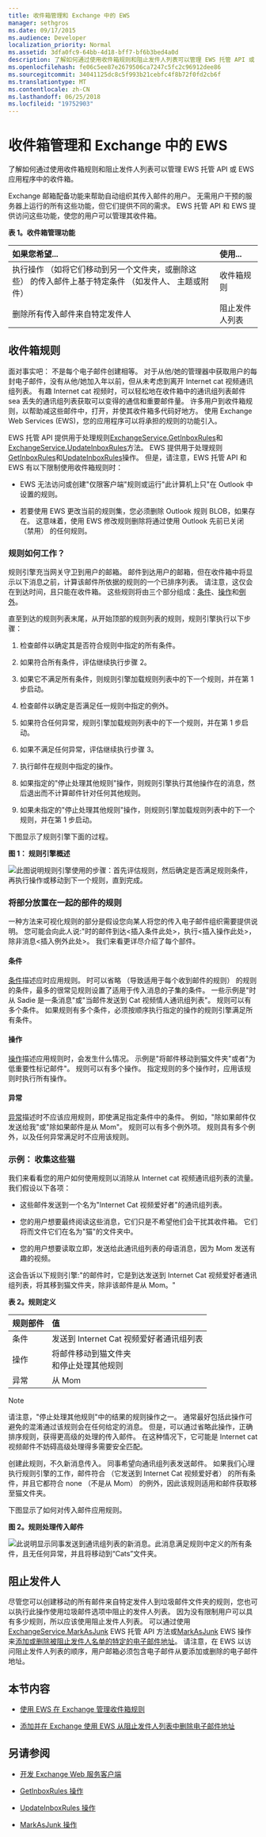 ```yaml
---
title: 收件箱管理和 Exchange 中的 EWS
manager: sethgros
ms.date: 09/17/2015
ms.audience: Developer
localization_priority: Normal
ms.assetid: 3dfa0fc9-64bb-4d18-bff7-bf6b3bed4a0d
description: 了解如何通过使用收件箱规则和阻止发件人列表可以管理 EWS 托管 API 或 EWS 应用程序中的收件箱。
ms.openlocfilehash: fe06c5ee87e2679506ca7247c5fc2c96912dee86
ms.sourcegitcommit: 34041125dc8c5f993b21cebfc4f8b72f0fd2cb6f
ms.translationtype: MT
ms.contentlocale: zh-CN
ms.lasthandoff: 06/25/2018
ms.locfileid: "19752903"
---
```

# <a name="inbox-management-and-ews-in-exchange"></a>收件箱管理和 Exchange 中的 EWS

了解如何通过使用收件箱规则和阻止发件人列表可以管理 EWS 托管 API 或 EWS 应用程序中的收件箱。
  
Exchange 邮箱配备功能来帮助自动组织其传入邮件的用户。 无需用户干预的服务器上运行的所有这些功能，但它们提供不同的需求。 EWS 托管 API 和 EWS 提供访问这些功能，使您的用户可以管理其收件箱。
  
**表 1。收件箱管理功能**

|**如果您希望...**|**使用...**|
|:-----|:-----|
|执行操作 （如将它们移动到另一个文件夹，或删除这些） 的传入邮件上基于特定条件 （如发件人、 主题或附件）  <br/> |收件箱规则  <br/> |
|删除所有传入邮件来自特定发件人  <br/> |阻止发件人列表  <br/> |
   
## <a name="inbox-rules"></a>收件箱规则
<a name="bk_InboxRules"> </a>

面对事实吧： 不是每个电子邮件创建相等。 对于从他/她的管理器中获取用户的每封电子邮件，没有从他/她加入年以前，但从未考虑到离开 Internet cat 视频通讯组列表。 有趣 Internet cat 视频时，可以轻松地在收件箱中的通讯组列表邮件 sea 丢失的通讯组列表获取可以变得的通信和重要邮件量。 许多用户到收件箱规则，以帮助减这些邮件中，打开，并使其收件箱多代码好地方。 使用 Exchange Web Services (EWS)，您的应用程序可以将承担的规则的功能引入。
  
EWS 托管 API 提供用于处理规则[ExchangeService.GetInboxRules](http://msdn.microsoft.com/en-us/library/microsoft.exchange.webservices.data.exchangeservice.getinboxrules%28v=exchg.80%29.aspx)和[ExchangeService.UpdateInboxRules](http://msdn.microsoft.com/en-us/library/microsoft.exchange.webservices.data.exchangeservice.updateinboxrules%28v=exchg.80%29.aspx)方法。 EWS 提供用于处理规则[GetInboxRules](http://msdn.microsoft.com/library/b4b2701a-4a23-4acc-8c75-19f7955ad7ae%28Office.15%29.aspx)和[UpdateInboxRules](http://msdn.microsoft.com/library/f982a237-471e-45c5-a2b5-468cfc53150b%28Office.15%29.aspx)操作。 但是，请注意，EWS 托管 API 和 EWS 有以下限制使用收件箱规则时： 
  
- EWS 无法访问或创建"仅限客户端"规则或运行"此计算机上只"在 Outlook 中设置的规则。
    
- 若要使用 EWS 更改当前的规则集，您必须删除 Outlook 规则 BLOB，如果存在。 这意味着，使用 EWS 修改规则删除将通过使用 Outlook 先前已关闭 （禁用） 的任何规则。 
    
### <a name="how-do-rules-work"></a>规则如何工作？
<a name="bk_HowRulesWork"> </a>

规则引擎充当网关守卫到用户的邮箱。 邮件到达用户的邮箱，但在收件箱中将显示以下消息之前，计算该邮件所依据的规则的一个已排序列表。 请注意，这仅会在到达时间，且只能在收件箱。 这些规则将由三个部分组成：[条件](#bk_Conditions)、[操作](#bk_Actions)和[例外](#bk_Exceptions)。
  
直至到达的规则列表末尾，从开始顶部的规则列表的规则，规则引擎执行以下步骤：
  
1. 检查邮件以确定其是否符合规则中指定的所有条件。
    
1. 如果符合所有条件，评估继续执行步骤 2。
    
2. 如果它不满足所有条件，则规则引擎加载规则列表中的下一个规则，并在第 1 步启动。
    
2. 检查邮件以确定是否满足任一规则中指定的例外。
    
1. 如果符合任何异常，规则引擎加载规则列表中的下一个规则，并在第 1 步启动。
    
2. 如果不满足任何异常，评估继续执行步骤 3。
    
3. 执行邮件在规则中指定的操作。
    
1. 如果指定的"停止处理其他规则"操作，则规则引擎执行其他操作在的消息，然后退出而不计算邮件针对任何其他规则。
    
2. 如果未指定的"停止处理其他规则"操作，则规则引擎加载规则列表中的下一个规则，并在第 1 步启动。
    
下图显示了规则引擎下面的过程。
  
**图 1： 规则引擎概述**

![此图说明规则引擎使用的步骤：首先评估规则，然后确定是否满足规则条件，再执行操作或移动到下一个规则，直到完成。](media/Ex15_Rules_EngineOverview.png)
  
### <a name="putting-the-pieces-together---parts-of-a-rule"></a>将部分放置在一起的部件的规则
<a name="bk_Pieces"> </a>

一种方法来可视化规则的部分是假设您向某人将您的传入电子邮件组织需要提供说明。 您可能会向此人说:"时的邮件到达\<插入条件此处\>，执行\<插入操作此处\>，除非消息\<插入例外此处\>。 我们来看更详尽介绍了每个部件。
  
#### <a name="conditions"></a>条件
<a name="bk_Conditions"> </a>

[条件](http://msdn.microsoft.com/library/f049a48c-9585-43f7-8549-0b8cb19a5eea%28Office.15%29.aspx)描述应时应用规则。 时可以省略 （导致适用于每个收到邮件的规则） 的规则的条件，最多的很常见规则设置了适用于传入消息的子集的条件。 一些示例是"时从 Sadie 是一条消息"或"当邮件发送到 Cat 视频情人通讯组列表"。 规则可以有多个条件。 如果规则有多个条件，必须按顺序执行指定的操作的规则引擎满足所有条件。 
  
#### <a name="actions"></a>操作
<a name="bk_Actions"> </a>

[操作](http://msdn.microsoft.com/library/c5aa96b1-2d8b-422f-8c2f-f118572ab23f%28Office.15%29.aspx)描述应用规则时，会发生什么情况。 示例是"将邮件移动到猫文件夹"或者"为低重要性标记邮件"。 规则可以有多个操作。 指定规则的多个操作时，应用该规则时执行所有操作。 
  
#### <a name="exceptions"></a>异常
<a name="bk_Exceptions"> </a>

[异常](http://msdn.microsoft.com/library/7cd63ac2-3441-4ed4-915b-6f90af4b28fc%28Office.15%29.aspx)描述时不应该应用规则，即使满足指定条件中的条件。 例如，"除如果邮件仅发送给我"或"除如果邮件是从 Mom"。 规则可以有多个例外项。 规则具有多个例外，以及任何异常满足时不应用该规则。 
  
### <a name="example-herding-those-cats"></a>示例： 收集这些猫
<a name="bk_Example"> </a>

我们来看看您的用户如何使用规则以消除从 Internet cat 视频通讯组列表的流量。 我们假设以下各项：
  
- 这些邮件发送到一个名为"Internet Cat 视频爱好者"的通讯组列表。
    
- 您的用户想要最终阅读这些消息，它们只是不希望他们会干扰其收件箱。 它们将而文件它们在名为"猫"的文件夹中。
    
- 您的用户想要读取立即，发送给此通讯组列表的母语消息，因为 Mom 发送有趣的视频。
    
这会告诉以下规则引擎:"的邮件时，它是到达发送到 Internet Cat 视频爱好者通讯组列表，将其移到猫文件夹，除非该邮件是从 Mom。" 
  
**表 2。规则定义**

|**规则部件**|**值**|
|:-----|:-----|
|条件  <br/> |发送到 Internet Cat 视频爱好者通讯组列表  <br/> |
|操作  <br/> |将邮件移动到猫文件夹  <br/> 和停止处理其他规则  <br/> |
|异常  <br/> |从 Mom  <br/> |
   
> [!NOTE]
> 请注意，"停止处理其他规则"中的结果的规则操作之一。 通常最好包括此操作可避免的混淆通过该规则会在任何给定的消息。 但是，可以通过省略此操作，正确排序规则，获得更高级的处理的传入邮件。 在这种情况下，它可能是 Internet cat 视频邮件不妨碍高级处理得多需要安全匹配。 
  
创建此规则，不久新消息传入。 同事希望向通讯组列表发送邮件。 如果我们心理执行规则引擎的工作，邮件符合 （它发送到 Internet Cat 视频爱好者） 的所有条件，并且它都符合 none （不是从 Mom） 的例外，因此该规则适用和邮件获取移至猫文件夹。
  
下图显示了如何对传入邮件应用规则。
  
**图 2。规则处理传入邮件**

![此说明显示同事发送到通讯组列表的新消息。此消息满足规则中定义的所有条件，且无任何异常，并且将移动到“Cats”文件夹。](media/Ex15_Rules_RuleEvaluationSample.png)
  
## <a name="blocking-senders"></a>阻止发件人
<a name="bk_Blocking"> </a>

尽管您可以创建移动的所有邮件来自特定发件人到垃圾邮件文件夹的规则，您也可以执行此操作使用垃圾邮件选项中阻止的发件人列表。 因为没有限制用户可以具有多少规则，所以应该使用阻止发件人列表。 可以通过使用[ExchangeService.MarkAsJunk](http://msdn.microsoft.com/en-us/library/microsoft.exchange.webservices.data.exchangeservice.markasjunk%28v=exchg.80%29.aspx) EWS 托管 API 方法或[MarkAsJunk](http://msdn.microsoft.com/library/1f71f04d-56a9-4fee-a4e7-d1034438329e%28Office.15%29.aspx) EWS 操作来[添加或删除被阻止发件人名单的特定的电子邮件地址](how-to-add-and-remove-email-addresses-from-blocked-senders-list-by-using-ews.md)。 请注意，在 EWS 以访问阻止发件人列表的顺序，用户邮箱必须包含电子邮件从要添加或删除的电子邮件地址。 
  
## <a name="in-this-section"></a>本节内容
<a name="bk_InThisSection"> </a>

- [使用 EWS 在 Exchange 管理收件箱规则](how-to-manage-inbox-rules-by-using-ews-in-exchange.md)
    
- [添加并在 Exchange 使用 EWS 从阻止发件人列表中删除电子邮件地址](how-to-add-and-remove-email-addresses-from-blocked-senders-list-by-using-ews.md)
    
## <a name="see-also"></a>另请参阅


- [开发 Exchange Web 服务客户端](develop-web-service-clients-for-exchange.md)
    
- [GetInboxRules 操作](http://msdn.microsoft.com/library/b4b2701a-4a23-4acc-8c75-19f7955ad7ae%28Office.15%29.aspx)
    
- [UpdateInboxRules 操作](http://msdn.microsoft.com/library/f982a237-471e-45c5-a2b5-468cfc53150b%28Office.15%29.aspx)
    
- [MarkAsJunk 操作](http://msdn.microsoft.com/library/1f71f04d-56a9-4fee-a4e7-d1034438329e%28Office.15%29.aspx)
    

